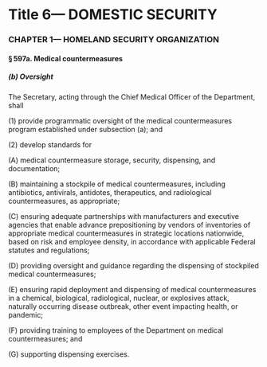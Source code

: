
# Title 6— DOMESTIC SECURITY
### CHAPTER 1— HOMELAND SECURITY ORGANIZATION
#### § 597a. Medical countermeasures
##### (b) Oversight

The Secretary, acting through the Chief Medical Officer of the Department, shall

(1) provide programmatic oversight of the medical countermeasures program established under subsection (a); and

(2) develop standards for

(A) medical countermeasure storage, security, dispensing, and documentation;

(B) maintaining a stockpile of medical countermeasures, including antibiotics, antivirals, antidotes, therapeutics, and radiological countermeasures, as appropriate;

(C) ensuring adequate partnerships with manufacturers and executive agencies that enable advance prepositioning by vendors of inventories of appropriate medical countermeasures in strategic locations nationwide, based on risk and employee density, in accordance with applicable Federal statutes and regulations;

(D) providing oversight and guidance regarding the dispensing of stockpiled medical countermeasures;

(E) ensuring rapid deployment and dispensing of medical countermeasures in a chemical, biological, radiological, nuclear, or explosives attack, naturally occurring disease outbreak, other event impacting health, or pandemic;

(F) providing training to employees of the Department on medical countermeasures; and

(G) supporting dispensing exercises.

